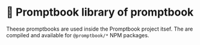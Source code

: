 # 📖 Promptbook library of promptbook

Theese promptbooks are used inside the Promptbook project itsef. The are compiled and available for `@promptbook/*` NPM packages.